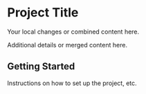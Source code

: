# Project Title

Your local changes or combined content here.

Additional details or merged content here.

## Getting Started

Instructions on how to set up the project, etc.
